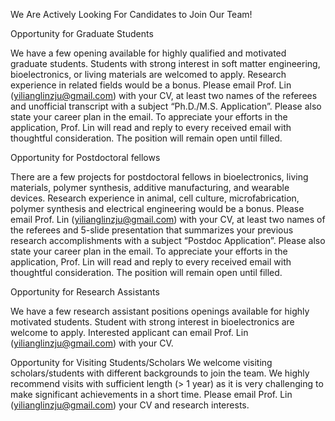 We Are Actively Looking For Candidates to Join Our Team!

Opportunity for Graduate Students

We have a few opening available for highly qualified and motivated graduate students. Students with strong interest in soft matter engineering, bioelectronics, or living materials are welcomed to apply. Research experience in related fields would be a bonus. Please email Prof. Lin (yilianglinzju@gmail.com) with your CV, at least two names of the referees and unofficial transcript with a subject “Ph.D./M.S. Application”.  Please also state your career plan in the email. To appreciate your efforts in the application, Prof. Lin will read and reply to every received email with thoughtful consideration. The position will remain open until filled.


Opportunity for Postdoctoral fellows

There are a few projects for postdoctoral fellows in bioelectronics, living materials, polymer synthesis, additive manufacturing, and wearable devices. Research experience in animal, cell culture, microfabrication, polymer synthesis and electrical engineering would be a bonus. Please email Prof. Lin (yilianglinzju@gmail.com) with your CV, at least two names of the referees and 5-slide presentation that summarizes your previous research accomplishments with a subject “Postdoc Application”.  Please also state your career plan in the email. To appreciate your efforts in the application, Prof. Lin will read and reply to every received email with thoughtful consideration. The position will remain open until filled.

Opportunity for Research Assistants

We have a few research assistant positions openings available for highly motivated students. Student with strong interest in bioelectronics are welcome to apply. Interested applicant can email Prof. Lin (yilianglinzju@gmail.com) with your CV. 

Opportunity for Visiting Students/Scholars
We welcome visiting scholars/students with different backgrounds to join the team.  We highly recommend visits with sufficient length (> 1 year) as it is very challenging to make significant achievements in a short time. Please email Prof. Lin (yilianglinzju@gmail.com) your CV and research interests.






